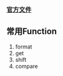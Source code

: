 ### [官方文件](https://arrow.readthedocs.io/en/stable/)

## 常用Function

1. format
2. get
3. shift
4. compare

<!--stackedit_data:
eyJoaXN0b3J5IjpbMjA0NDQxMzQxN119
-->